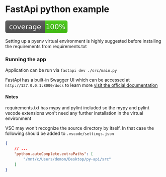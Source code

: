 # FastApi python example
![Coverage](./coverage.svg)

Setting up a pyenv virtual environment is highly suggested before installing the requirements from requirements.txt

### Running the app
Application can be run via `fastapi dev ./src/main.py`

FastApi has a built-in Swagger UI which can be accessed at `http://127.0.0.1:8000/docs` to learn more [visit the official documentation](https://fastapi.tiangolo.com/#check-it)

#### Notes
requirements.txt has mypy and pylint included so the mypy and pylint vscode extensions won't need any further installation in the virtual environment

VSC may won't recognize the source directory by itself. In that case the following should be added to `.vscode/settings.json`
```json
{
    // ...
    "python.autoComplete.extraPaths": [
        "/mnt/c/Users/domon/Desktop/py-api/src"
    ]
}
```
